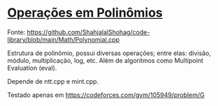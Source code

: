 # [Operações em Polinômios](polinomio.cpp)

Fonte: https://github.com/ShahjalalShohag/code-library/blob/main/Math/Polynomial.cpp

Estrutura de polinômio, possui diversas operações; entre elas: divisão, módulo, multiplicação, log, etc. 
Além de algoritmos como Multipoint Evaluation (eval). 

Depende de ntt.cpp e mint.cpp.

Testado apenas em https://codeforces.com/gym/105949/problem/G
